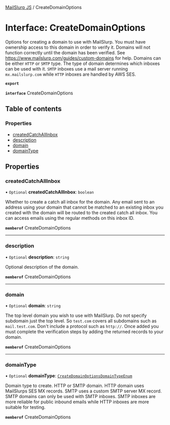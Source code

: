 [MailSlurp JS](../README.md) / CreateDomainOptions

# Interface: CreateDomainOptions

Options for creating a domain to use with MailSlurp. You must have ownership access to this domain in order to verify it. Domains will not function correctly until the domain has been verified. See <https://www.mailslurp.com/guides/custom-domains> for help. Domains can be either `HTTP` or `SMTP` type. The type of domain determines which inboxes can be used with it. `SMTP` inboxes use a mail server running `mx.mailslurp.com` while `HTTP` inboxes are handled by AWS SES.

**`export`**

**`interface`** CreateDomainOptions

## Table of contents

### Properties

- [createdCatchAllInbox](CreateDomainOptions.md#createdcatchallinbox)
- [description](CreateDomainOptions.md#description)
- [domain](CreateDomainOptions.md#domain)
- [domainType](CreateDomainOptions.md#domaintype)

## Properties

### createdCatchAllInbox

• `Optional` **createdCatchAllInbox**: `boolean`

Whether to create a catch all inbox for the domain. Any email sent to an address using your domain that cannot be matched to an existing inbox you created with the domain will be routed to the created catch all inbox. You can access emails using the regular methods on this inbox ID.

**`memberof`** CreateDomainOptions

___

### description

• `Optional` **description**: `string`

Optional description of the domain.

**`memberof`** CreateDomainOptions

___

### domain

• `Optional` **domain**: `string`

The top level domain you wish to use with MailSlurp. Do not specify subdomain just the top level. So `test.com` covers all subdomains such as `mail.test.com`. Don't include a protocol such as `http://`. Once added you must complete the verification steps by adding the returned records to your domain.

**`memberof`** CreateDomainOptions

___

### domainType

• `Optional` **domainType**: [`CreateDomainOptionsDomainTypeEnum`](../enums/CreateDomainOptionsDomainTypeEnum.md)

Domain type to create. HTTP or SMTP domain. HTTP domain uses MailSlurps SES MX records. SMTP uses a custom SMTP server MX record. SMTP domains can only be used with SMTP inboxes. SMTP inboxes are more reliable for public inbound emails while HTTP inboxes are more suitable for testing.

**`memberof`** CreateDomainOptions
